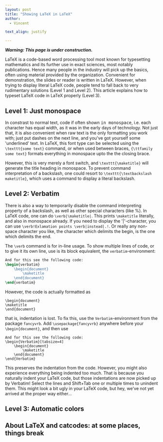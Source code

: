 ```yaml
---
layout: post
title: "Showing LaTeX in LaTeX"
author:
  - Vincent

text_align: justify

---
```


<script>
let beforeHighlight = () => {
    let a = document.querySelectorAll("code");
    for (let b of a) {
        if (b.className.includes("language-"))
            continue;
        if (b.classList.contains("verb"))
            continue;
        b.classList.add("language-latex");
    }
};
</script>

**_Warning: This page is under construction._**

LaTeX is a code-based word processing tool most known for typesetting
mathematics and its further use in exact sciences, most notably publications.
Hence many people in the industry will pick up the basics, often using material
provided by the organization. Convenient for demonstration, the slides or reader
is written in LaTeX. However, when trying to display literal LaTeX code, people
tend to fall back to very rudimentary solutions (Level 1 and Level 2). This
article explains how to typeset LaTeX code in LaTeX properly (Level 3).

## Level 1: Just monospace

In constrast to normal text, code if often shown <span
style="font-family:monospace;"> in monospace</span>, i.e. each character has
equal width, as it was in the early days of technology. Not just that, it is
also convenient when raw text is the only formatting you work with; just put
dashes on the next line, and you've got yourself some 'underlined' text.
In LaTeX, this font type can be selected using the `\texttt{some text}` command,
or when used between braces, `{\ttfamily some text}` formats everything in
monospace upto the the closing brace.

However, this is very merely a font switch, and `\texttt{\maketitle}` will
generate the title heading in monospace. To prevent command interpretation of a
backslash, one could resort to `\texttt{\textbackslash maketitle}`, which uses a
command to display a literal backslash.

## Level 2: Verbatim

There is also a way to temporarily disable the command interpreting property of
a backslash, as well as other special characters (like&nbsp;%). In LaTeX code,
one can do `\verb|\maketitle|`. This prints `\maketitle` literally, and also in
monospace already. If you need to display the '|'-character, you can use
`\verb!Exlamation points \verb|instead|.!`. Or really any non-space character
you like, the character which delimits the begin, is the one which delimits the
end.

The `\verb` command is for in-line usage. To show multiple lines of code, or to
give it its own line, use is its block equivalent, the `verbatim`-environment:
```latex
And for this see the following code:
\begin{verbatim}
    \begin{document}
        \maketitle
    \end{document}
\end{verbatim}
```

However, the code is actually formatted as
```plaintext
\begin{document}
\maketitle
\end{document}
```
that is, indentation is lost. To fix this, use the
`Verbatim`-environment from the package `fancyvrb`. Add
`\usepackage{fancyvrb}` anywhere before your
`\begin{document}`, and then use
```
And for this see the following code:
\begin{Verbatim}[tabsize=4]
    \begin{document}
        \maketitle
    \end{document}
\end{Verbatim}
```

This preserves the indentation from the code. However, you might also experience
everything being indented too much. That is because you naturally indent your
LaTeX code, but those indentations are now picked up by Verbatim! Select the
lines and Shift+Tab one or multiple times to unindent them. This might look a
bit ugly in your LaTeX code, but hey, we've not yet arrived at the proper way
either...

## Level 3: Automatic colors

## About LaTeX and catcodes: at some places, things break

